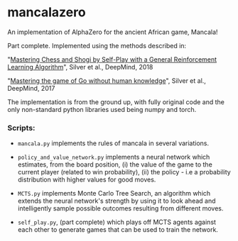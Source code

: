 # mancalazero
An implementation of AlphaZero for the ancient African game, Mancala!

Part complete. Implemented using the methods described in: 

"[Mastering Chess and Shogi by Self-Play with a General Reinforcement Learning Algorithm](https://science.sciencemag.org/content/362/6419/1140.full?ijkey=XGd77kI6W4rSc&keytype=ref&siteid=sci)", Silver et al., DeepMind, 2018

"[Mastering the game of Go without human knowledge](https://www.nature.com/articles/nature24270)", Silver et al., DeepMind, 2017

The implementation is from the ground up, with fully original code and the only non-standard python libraries used being numpy and torch.

### Scripts:

* ```mancala.py``` implements the rules of mancala in several variations.

* ```policy_and_value_network.py``` implements a neural network which estimates, from the board position, (i) the value of the game to the current player (related to win probability), (ii) the policy - i.e a probability distribution with higher values for good moves. 

* ```MCTS.py``` implements Monte Carlo Tree Search, an algorithm which extends the neural network's strength by using it to look ahead and intelligently sample possible outcomes resulting from different moves. 

* ```self_play.py```, (part complete) which plays off MCTS agents against each other to generate games that can be used to train the network. 
